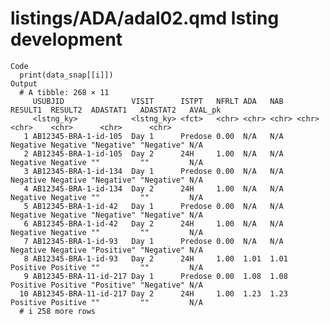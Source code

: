 # listings/ADA/adal02.qmd lsting development

    Code
      print(data_snap[[i]])
    Output
      # A tibble: 268 × 11
         USUBJID               VISIT      ISTPT   NFRLT ADA   NAB   RESULT1  RESULT2  ADASTAT1   ADASTAT2   AVAL_pk
         <lstng_ky>            <lstng_ky> <fct>   <chr> <chr> <chr> <chr>    <chr>    <chr>      <chr>      <chr>  
       1 AB12345-BRA-1-id-105  Day 1      Predose 0.00  N/A   N/A   Negative Negative "Negative" "Negative" N/A    
       2 AB12345-BRA-1-id-105  Day 2      24H     1.00  N/A   N/A   Negative Negative ""         ""         N/A    
       3 AB12345-BRA-1-id-134  Day 1      Predose 0.00  N/A   N/A   Negative Negative "Negative" "Negative" N/A    
       4 AB12345-BRA-1-id-134  Day 2      24H     1.00  N/A   N/A   Negative Negative ""         ""         N/A    
       5 AB12345-BRA-1-id-42   Day 1      Predose 0.00  N/A   N/A   Negative Negative "Negative" "Negative" N/A    
       6 AB12345-BRA-1-id-42   Day 2      24H     1.00  N/A   N/A   Negative Negative ""         ""         N/A    
       7 AB12345-BRA-1-id-93   Day 1      Predose 0.00  N/A   N/A   Negative Negative "Positive" "Negative" N/A    
       8 AB12345-BRA-1-id-93   Day 2      24H     1.00  1.01  1.01  Positive Positive ""         ""         N/A    
       9 AB12345-BRA-11-id-217 Day 1      Predose 0.00  1.08  1.08  Positive Positive "Positive" "Negative" N/A    
      10 AB12345-BRA-11-id-217 Day 2      24H     1.00  1.23  1.23  Positive Positive ""         ""         N/A    
      # i 258 more rows


